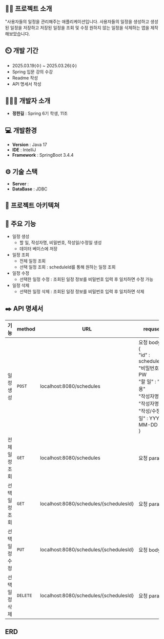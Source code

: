 ## 👨‍🏫 프로젝트 소개
"사용자들의 일정을 관리해주는 애플리케이션입니다. 사용자들의 일정을 생성하고 생성된 일정을 저장하고 저장된 일정을 조회 및 수정 원하지 않는 일정을 삭제하는 앱을 제작해보았습니다.

## ⏲️ 개발 기간
- 2025.03.19(수) ~ 2025.03.26(수)
- Spring 입문 강의 수강
- Readme 작성
- API 명세서 작성

## 🧑‍🤝‍🧑 개발자 소개
- **정한길** : Spring 6기 학생, 11조

## 💻 개발환경
- **Version** : Java 17
- **IDE** : IntelliJ
- **Framework** : SpringBoot 3.4.4


## ⚙️ 기술 스택
- **Server** : 
- **DataBase** : JDBC

## 📝 프로젝트 아키텍쳐

## 📌 주요 기능
- 일정 생성
  - 할 일, 작성자명, 비밀번호, 작성일/수정일 생성 
  - 데이터 베이스에 저장
- 일정 조회
  - 전체 일정 조회
  - 선택 일정 조회 : scheduleId를 통해 원하는 일정 조회
- 일정 수정
  - 선택한 일정 수정 : 조회된 일정 정보를 비밀번호 입력 후 일치하면 수정 가능
- 일정 삭제
  - 선택한 일정 삭제 : 조회된 일정 정보를 비밀번호 입력 후 일치하면 삭제

## ✒️ API 명세서
 | 기능       | method   | URL | requset                                                                                                                        | response | 상태 코드      |
  |----------|----------|--|--------------------------------------------------------------------------------------------------------------------------------|----------|------------|
  | 일정 생성    | `POST`   | localhost:8080/schedules | 요청 body <br/>{<br/>"id" : schedulesId <br/>"비밀번호" : PW <br/>"할 일" : "내용"<br/>"작성자명" : "작성자명" <br/>"작성/수정일" : YYYY-MM-DD <br/>} | 등록 정보    | 200 : 정상등록 |
  | 전체 일정 조회 | `GET`    | localhost:8080/schedules | 요청 param                                                                                                                       | 전체 일정 정보 | 200 : 정상조회 | 
  | 선택 일정 조회 | `GET`    | localhost:8080/schedules/{schedulesId} | 요청 param                                                                                                                       | 선택 일정 정보 | 200 : 정상조회 |
  | 선택 일정 수정 | `PUT`    | localhost:8080/schedules/{schedulesId} | 요청 body                                                                                                                        | 수정 정보    | 200 : 정상수정 |
 | 선택 일정 삭제 | `DELETE` | localhost:8080/schedules/{schedulesId} | 요청 param                                                                                                                       | -        | 200 : 정상삭제 |

## ERD
